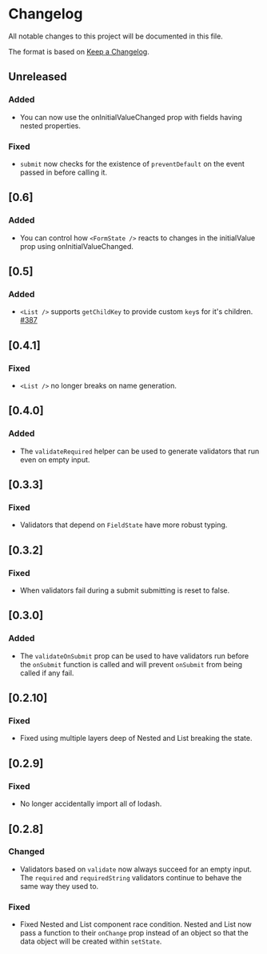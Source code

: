 # Changelog

All notable changes to this project will be documented in this file.

The format is based on [Keep a Changelog](http://keepachangelog.com/en/1.0.0/).

## Unreleased

### Added

- You can now use the onInitialValueChanged prop with fields having nested properties.

### Fixed

- `submit` now checks for the existence of `preventDefault` on the event passed in before calling it.

## [0.6]

### Added

- You can control how `<FormState />` reacts to changes in the initialValue prop using onInitialValueChanged.

## [0.5]

### Added

- `<List />` supports `getChildKey` to provide custom `key`s for it's children. [#387](https://github.com/Shopify/quilt/pull/387)

## [0.4.1]

### Fixed

- `<List />` no longer breaks on name generation.

## [0.4.0]

### Added

- The `validateRequired` helper can be used to generate validators that run even on empty input.

## [0.3.3]

### Fixed

- Validators that depend on `FieldState` have more robust typing.

## [0.3.2]

### Fixed

- When validators fail during a submit submitting is reset to false.

## [0.3.0]

### Added

- The `validateOnSubmit` prop can be used to have validators run before the `onSubmit` function is called and will prevent `onSubmit` from being called if any fail.

## [0.2.10]

### Fixed

- Fixed using multiple layers deep of Nested and List breaking the state.

## [0.2.9]

### Fixed

- No longer accidentally import all of lodash.

## [0.2.8]

### Changed

- Validators based on `validate` now always succeed for an empty input. The `required` and `requiredString` validators continue to behave the same way they used to.

### Fixed

- Fixed Nested and List component race condition. Nested and List now pass a function to their `onChange` prop instead of an object so that the data object will be created within `setState`.

